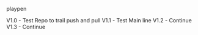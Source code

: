 playpen

V1.0    - Test Repo to trail push and pull
V1.1 	- Test Main line
V1.2    - Continue
V1.3    - Continue 